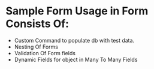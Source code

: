 # Sample Form Usage in Form Consists Of:
- Custom Command to populate db with test data.
- Nesting Of Forms
- Validation Of Form fields
- Dynamic Fields for object in Many To Many Fields